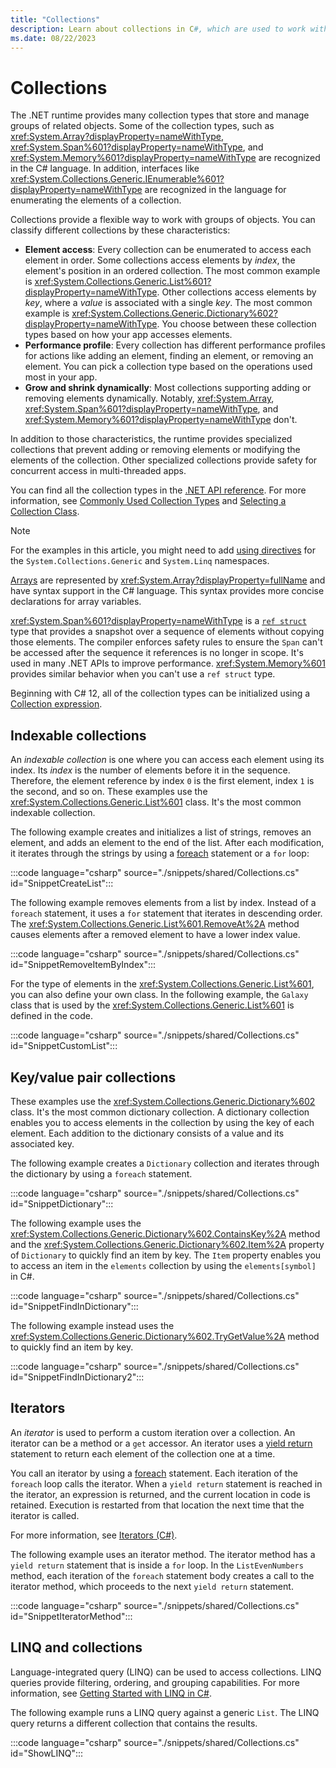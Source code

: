 ```yaml
---
title: "Collections"
description: Learn about collections in C#, which are used to work with groups of objects. Collections have different characteristics regarding adding and removing elements, modifying elements, and enumerating the collection elements.
ms.date: 08/22/2023
---
```

# Collections

The .NET runtime provides many collection types that store and manage groups of related objects. Some of the collection types, such as <xref:System.Array?displayProperty=nameWithType>, <xref:System.Span%601?displayProperty=nameWithType>, and <xref:System.Memory%601?displayProperty=nameWithType> are recognized in the C# language. In addition, interfaces like <xref:System.Collections.Generic.IEnumerable%601?displayProperty=nameWithType> are recognized in the language for enumerating the elements of a collection.

Collections provide a flexible way to work with groups of objects. You can classify different collections by these characteristics:

- **Element access**: Every collection can be enumerated to access each element in order. Some collections access elements by *index*, the element's position in an ordered collection. The most common example is <xref:System.Collections.Generic.List%601?displayProperty=nameWithType>. Other collections access elements by *key*, where a *value* is associated with a single *key*. The most common example is <xref:System.Collections.Generic.Dictionary%602?displayProperty=nameWithType>. You choose between these collection types based on how your app accesses elements.
- **Performance profile**: Every collection has different performance profiles for actions like adding an element, finding an element, or removing an element. You can pick a collection type based on the operations used most in your app.
- **Grow and shrink dynamically**: Most collections supporting adding or removing elements dynamically. Notably, <xref:System.Array>, <xref:System.Span%601?displayProperty=nameWithType>, and <xref:System.Memory%601?displayProperty=nameWithType> don't.

In addition to those characteristics, the runtime provides specialized collections that prevent adding or removing elements or modifying the elements of the collection. Other specialized collections provide safety for concurrent access in multi-threaded apps.

You can find all the collection types in the [.NET API reference](/dotnet/api/?term=collection). For more information, see [Commonly Used Collection Types](../../../standard/collections/commonly-used-collection-types.md) and [Selecting a Collection Class](../../../standard/collections/selecting-a-collection-class.md).

> [!NOTE]
> For the examples in this article, you might need to add [using directives](../keywords/using-directive.md) for the `System.Collections.Generic` and `System.Linq` namespaces.

[Arrays](./arrays.md) are represented by <xref:System.Array?displayProperty=fullName> and have syntax support in the C# language. This syntax provides more concise declarations for array variables.

<xref:System.Span%601?displayProperty=nameWithType> is a [`ref struct`](./ref-struct.md) type that provides a snapshot over a sequence of elements without copying those elements. The compiler enforces safety rules to ensure the `Span` can't be accessed after the sequence it references is no longer in scope. It's used in many .NET APIs to improve performance. <xref:System.Memory%601> provides similar behavior when you can't use a `ref struct` type.

Beginning with C# 12, all of the collection types can be initialized using a [Collection expression](../operators/collection-expressions.md).

## Indexable collections

An *indexable collection* is one where you can access each element using its index. Its *index* is the number of elements before it in the sequence. Therefore, the element reference by index `0` is the first element, index `1` is the second, and so on. These examples use the <xref:System.Collections.Generic.List%601> class. It's the most common indexable collection.

The following example creates and initializes a list of strings, removes an element, and adds an element to the end of the list. After each modification, it iterates through the strings by using a [foreach](../statements/iteration-statements.md#the-foreach-statement) statement or a `for` loop:

:::code language="csharp" source="./snippets/shared/Collections.cs" id="SnippetCreateList":::

The following example removes elements from a list by index. Instead of a `foreach` statement, it uses a `for` statement that iterates in descending order. The <xref:System.Collections.Generic.List%601.RemoveAt%2A> method causes elements after a removed element to have a lower index value.

:::code language="csharp" source="./snippets/shared/Collections.cs" id="SnippetRemoveItemByIndex":::

For the type of elements in the <xref:System.Collections.Generic.List%601>, you can also define your own class. In the following example, the `Galaxy` class that is used by the <xref:System.Collections.Generic.List%601> is defined in the code.

:::code language="csharp" source="./snippets/shared/Collections.cs" id="SnippetCustomList":::

## Key/value pair collections

These examples use the <xref:System.Collections.Generic.Dictionary%602> class. It's the most common dictionary collection. A dictionary collection enables you to access elements in the collection by using the key of each element. Each addition to the dictionary consists of a value and its associated key.

The following example creates a `Dictionary` collection and iterates through the dictionary by using a `foreach` statement.

:::code language="csharp" source="./snippets/shared/Collections.cs" id="SnippetDictionary":::

The following example uses the <xref:System.Collections.Generic.Dictionary%602.ContainsKey%2A> method and the <xref:System.Collections.Generic.Dictionary%602.Item%2A> property of `Dictionary` to quickly find an item by key. The `Item` property enables you to access an item in the `elements` collection by using the `elements[symbol]` in C#.

:::code language="csharp" source="./snippets/shared/Collections.cs" id="SnippetFindInDictionary":::

The following example instead uses the <xref:System.Collections.Generic.Dictionary%602.TryGetValue%2A> method to quickly find an item by key.

:::code language="csharp" source="./snippets/shared/Collections.cs" id="SnippetFindInDictionary2":::

## Iterators

An *iterator* is used to perform a custom iteration over a collection. An iterator can be a method or a `get` accessor. An iterator uses a [yield return](../statements/yield.md) statement to return each element of the collection one at a time.

You call an iterator by using a [foreach](../statements/iteration-statements.md#the-foreach-statement) statement. Each iteration of the `foreach` loop calls the iterator. When a `yield return` statement is reached in the iterator, an expression is returned, and the current location in code is retained. Execution is restarted from that location the next time that the iterator is called.

For more information, see [Iterators (C#)](../../programming-guide/concepts/iterators.md).

The following example uses an iterator method. The iterator method has a `yield return` statement that is inside a `for` loop. In the `ListEvenNumbers` method, each iteration of the `foreach` statement body creates a call to the iterator method, which proceeds to the next `yield return` statement.

:::code language="csharp" source="./snippets/shared/Collections.cs" id="SnippetIteratorMethod":::

## LINQ and collections

Language-integrated query (LINQ) can be used to access collections. LINQ queries provide filtering, ordering, and grouping capabilities. For more information, see [Getting Started with LINQ in C#](../../linq/index.md).

The following example runs a LINQ query against a generic `List`. The LINQ query returns a different collection that contains the results.

:::code language="csharp" source="./snippets/shared/Collections.cs" id="ShowLINQ":::
